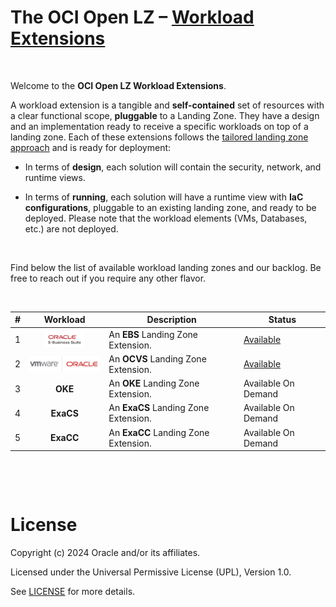 # **The OCI Open LZ &ndash; [Workload Extensions](#)**

&nbsp; 

Welcome to the **OCI Open LZ Workload Extensions**.  

A workload extension is a tangible and **self-contained** set of resources with a clear functional scope, **pluggable** to a Landing Zone. They have a design and an implementation ready to receive a specific workloads on top of a landing zone. Each of these extensions follows the [tailored landing zone approach](/landing-zones/tailored_landing_zones/tailored_landing_zones.md) and is ready for deployment:

- In terms of **design**, each solution will contain the security, network, and runtime views. 

- In terms of **running**, each solution will have a runtime view with **IaC configurations**, pluggable to an existing landing zone, and ready to be deployed. Please note that the workload elements (VMs, Databases, etc.) are not deployed.

&nbsp; 

Find below the list of available workload landing zones and our backlog. Be free to reach out if you require any other flavor.

&nbsp; 

| # |  Workload  | Description | Status |
|:--:|:--:|---|---|
| 1 | [<img src="../commons/images/icon_ebs.jpg" height="25" align="center">](/workload-extensions/oci-lz-ext-ebs/readme.md)| An **EBS** Landing Zone Extension. | [Available]((/workload-extensions/oci-lz-ext-ebs/readme.md)) |
| 2 | [<img src="../commons/images/icon_ocvs.jpg" height="25" align="center">](/workload-extensions/oci-lz-ext-ocvs/README.md) | An **OCVS** Landing Zone Extension. | [Available]((/workload-extensions/oci-lz-ext-ocvs/README.md)) |
| 3 | **OKE** | An **OKE** Landing Zone Extension. | Available On Demand | 
| 4 | **ExaCS** | An **ExaCS** Landing Zone Extension. | Available On Demand | 
| 5 | **ExaCC** | An **ExaCC** Landing Zone Extension. | Available On Demand | 


&nbsp; 

&nbsp; 

# License

Copyright (c) 2024 Oracle and/or its affiliates.

Licensed under the Universal Permissive License (UPL), Version 1.0.

See [LICENSE](LICENSE) for more details.
